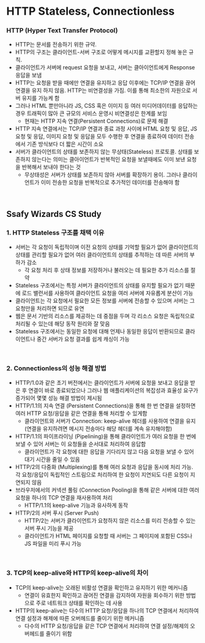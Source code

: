 # HTTP Stateless, Connectionless

### HTTP (Hyper Text Transfer Protocol)
- HTTP는 문서를 전송하기 위한 규약. 
- HTTP의 구조는 클라이언트-서버 구조로 어떻게 메시지를 교환할지 정해 놓은 규칙.
- 클라이언트가 서버에 request 요청을 보내고, 서버는 클아이언트에게 Response 응답을 보냄
- HTTP는 요청을 받을 때에만 연결을 유지하고 응답 이후에는 TCP/IP 연결을 끊어 연결을 유지 하지 않음. HTTP는 비연결성을 가짐. 이를 통해 최소한의 자원으로 서버 유지를 가능케 함
- 그러나 HTML 뿐만아니라 JS, CSS 혹은 이미지 등 여러 미디어데이터를 응답하는 경우 트래픽이 많아 큰 규모의 서비스 운영시 비연결성은 한계를 보임
    - 현재는 HTTP 지속 연결(Persistent Connections)로 문제 해결
- HTTP 지속 연결에서는 TCP/IP 연결과 종료 과정 사이에 HTML 요청 및 응답, JS 요청 및 응답, 이미지 요청 및 응답을 모두 수행한 후 연결을 종료하여 데이터 전송에서 기존 방식보다 더 짧은 시간이 소요
- 서버가 클라이언트의 상태를 보존하지 않는 무상태(Stateless) 프로토콜. 상태를 보존하지 않는다는 의미는 클아이언트가 반복적인 요청을 보낼때에도 이미 보낸 요청을 반복해서 보내야 한다는 것
    - 무상태성은 서버가 상태를 보존하지 않아 서버를 확장하기 용이. 그러나 클라이언트가 이미 전송한 요청을 반복적으로 추가적인 데이터를 전송해야 함

<br>

## Ssafy Wizards CS Study

### 1. HTTP Stateless 구조를 채택 이유
- 서버는 각 요청이 독립적이며 이전 요청의 상태를 기억할 필요가 없어 클라이언트의 상태를 관리할 필요가 없어 여러 클라이언트의 상태를 추적하는 데 따른 서버의 부하가 감소
    - 각 요청 처리 후 상태 정보를 저장하거나 불러오는 데 필요한 추가 리소스를 절약
- Stateless 구조에서는 특정 서버가 클라이언트의 상태를 유지할 필요가 없기 때문에 로드 밸런서를 사용하여 클라이언트 요청을 여러 서버에 자유롭게 분산이 가능
- 클라이언트는 각 요청에서 필요한 모든 정보를 서버에 전송할 수 있으며 서버는 그 요청만을 처리하면 되므로 유연
- 웹은 문서 기반의 리소스를 제공하는 데 중점을 두며 각 리소스 요청은 독립적으로 처리될 수 있는데 해당 동작 원리와 잘 맞음
- Stateless 구조에서는 동일한 요청에 대해 언제나 동일한 응답이 반환되므로 클라이언트나 중간 서버가 요청 결과를 쉽게 캐싱이 가능

<br>

### 2. Connectionless의 성능 해결 방법
- HTTP/1.0과 같은 초기 버전에서는 클라이언트가 서버에 요청을 보내고 응답을 받은 후 연결이 바로 종료되었으나 그러나 웹 애플리케이션의 복잡성과 효율성 요구가 증가되어 몇몇 성능 해결 방법이 제시됨
- HTTP/1.1의 지속 연결 (Persistent Connections)을 통해 한 번 연결을 설정하면 여러 HTTP 요청/응답을 같은 연결을 통해 처리할 수 있게함
    - 클라이언트와 서버가 Connection: keep-alive 헤더를 사용하여 연결을 유지 (연결을 유지하려면 메시지 전송마다 해당 헤더를 계속 유지해야함)
- HTTP/1.1의 파이프라이닝 (Pipelining)을 통해 클라이언트가 여러 요청을 한 번에 보낼 수 있어 서버는 이 요청들을 순서대로 처리하여 응답함
    -  클라이언트가 각 요청에 대한 응답을 기다리지 않고 다음 요청을 보낼 수 있어 대기 시간을 줄일 수 있음
- HTTP/2의 다중화 (Multiplexing)를 통해 여러 요청과 응답을 동시에 처리 가능. 각 요청/응답이 독립적인 스트림으로 처리하여 한 요청이 지연되도 다른 요청이 지연되지 않음
- 브라우저에서의 커넥션 풀링 (Connection Pooling)을 통해 같은 서버에 대한 여러 요청을 하나의 TCP 연결을 재사용하여 처리
    - HTTP/1.1의 keep-alive 기능과 유사하게 동작
- HTTP/2의 서버 푸시 (Server Push)
    - HTTP/2는 서버가 클라이언트가 요청하지 않은 리소스를 미리 전송할 수 있는 서버 푸시 기능을 제공
    - 클라이언트가 HTML 페이지를 요청할 때 서버는 그 페이지에 포함된 CSS나 JS 파일을 미리 푸시 가능

<br>

### 3. TCP의 keep-alive와 HTTP의 keep-alive의 차이
- TCP의 keep-alive는 오래된 비활성 연결을 확인하고 유지하기 위한 메커니즘
    - 연결이 유효한지 확인하고 끊어진 연결을 감지하여 자원을 회수하기 위한 방법으로 주로 네트워크 상태를 확인하는 데 사용
- HTTP의 keep-alive는 다수의 HTTP 요청/응답을 하나의 TCP 연결에서 처리하여 연결 설정과 해제에 따른 오버헤드를 줄이기 위한 메커니즘
    - 다수의 HTTP 요청/응답을 같은 TCP 연결에서 처리하여 연결 설정/해제의 오버헤드를 줄이기 위함